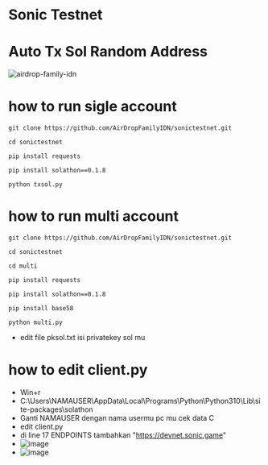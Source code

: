 # Sonic Testnet
# Auto Tx Sol Random Address
![airdrop-family-idn](https://github.com/AirDropFamilyIDN/sonictestnet/assets/26495822/039d6635-2067-456b-8e3c-25fc25efa2e9)
# how to run sigle account
```
git clone https://github.com/AirDropFamilyIDN/sonictestnet.git
```
```
cd sonictestnet
```
```
pip install requests
```
```
pip install solathon==0.1.8
```
```
python txsol.py
```
# how to run multi account
```
git clone https://github.com/AirDropFamilyIDN/sonictestnet.git
```
```
cd sonictestnet
```
```
cd multi
```
```
pip install requests
```
```
pip install solathon==0.1.8
```
```
pip install base58
```
```
python multi.py
```
- edit file pksol.txt isi privatekey sol mu

# how to edit client.py
- Win+r
- C:\Users\NAMAUSER\AppData\Local\Programs\Python\Python310\Lib\site-packages\solathon
- Ganti NAMAUSER dengan nama usermu pc mu cek data C
- edit client.py
- di line 17 ENDPOINTS tambahkan "https://devnet.sonic.game"
- ![image](https://github.com/AirDropFamilyIDN/sonictestnet/assets/26495822/7375e17f-b5b3-4b47-8b8d-431a6f248010)
- ![image](https://github.com/AirDropFamilyIDN/sonictestnet/assets/26495822/9c39b227-4bb6-4490-a51c-0c359ad9b8f3)


